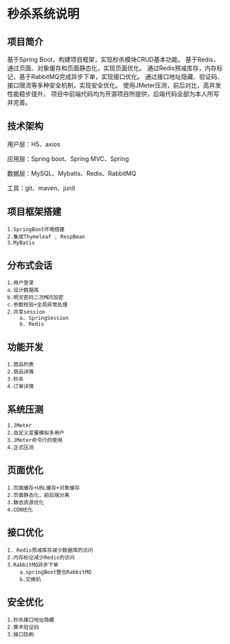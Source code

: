 # 秒杀系统说明

## 项目简介
基于Spring Boot，构建项目框架，实现秒杀模块CRUD基本功能。
基于Redis，通过页面、对象缓存和页面静态化，实现页面优化。
通过Redis预减库存，内存标记，基于RabbitMQ完成异步下单，实现接口优化。
通过接口地址隐藏、验证码、接口限流等多种安全机制，实现安全优化。
使用JMeter压测，前后对比，高并发性能稳步提升。
项目中前端代码均为开源项目所提供，后端代码全部为本人所写并完善。

## 技术架构
用户层：H5、axios 

应用层：Spring boot、Spring MVC、Spring

数据层：MySQL、Mybatis、Redis、RabbitMQ

工具：git、maven、junit

## 项目框架搭建
	1.SpringBoot环境搭建
	2.集成Thymeleaf , RespBean
	3.MyBatis

## 分布式会话
	1.用户登录
	a.设计数据库
	b.明文密码二次MD5加密
	c.参数校验+全局异常处理
	2.共享session
		a. SpringSession
		b. Redis

## 功能开发
	1.商品列表
	2.商品详情
	3.秒杀
	4.订单详情

## 系统压测
	1.JMeter
	2.自定义变量模拟多用户
	3.JMeter命令行的使用
	4.正式压测

## 页面优化
	1.页面缓存+URL缓存+对象缓存
	2.页面静态化，前后端分离
	3.静态资源优化
	4.CDN优化

## 接口优化
	1. Redis预减库存减少数据库的访问
	2.内存标记减少Redis的访问
	3.RabbitMQ异步下单
		a.springBoot整合RabbitMQ
		b.交换机

## 安全优化
	1.秒杀接口地址隐藏
	2.算术验证码
	3.接口防刷

